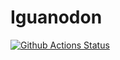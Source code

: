 # Iguanodon
[![Github Actions Status](https://github.com/jku-vds-lab/iguanodon/workflows/Build/badge.svg)](https://github.com/jku-vds-lab/iguanodon/actions/workflows/main.yml)
